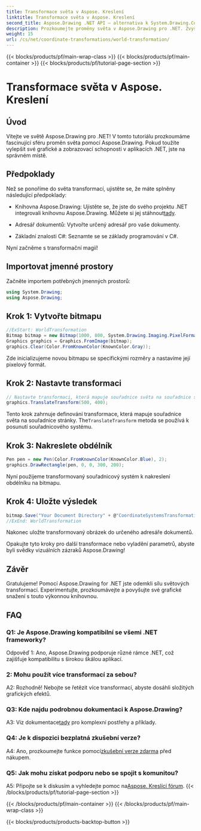 ```yaml
---
title: Transformace světa v Aspose. Kreslení
linktitle: Transformace světa v Aspose. Kreslení
second_title: Aspose.Drawing .NET API – alternativa k System.Drawing.Common
description: Prozkoumejte proměny světa v Aspose.Drawing pro .NET. Zvyšte svou grafiku pomocí jednoduchých kroků.
weight: 15
url: /cs/net/coordinate-transformations/world-transformation/
---
```


{{< blocks/products/pf/main-wrap-class >}}
{{< blocks/products/pf/main-container >}}
{{< blocks/products/pf/tutorial-page-section >}}

# Transformace světa v Aspose. Kreslení

## Úvod

Vítejte ve světě Aspose.Drawing pro .NET! V tomto tutoriálu prozkoumáme fascinující sféru proměn světa pomocí Aspose.Drawing. Pokud toužíte vylepšit své grafické a zobrazovací schopnosti v aplikacích .NET, jste na správném místě.

## Předpoklady

Než se ponoříme do světa transformací, ujistěte se, že máte splněny následující předpoklady:

-  Knihovna Aspose.Drawing: Ujistěte se, že jste do svého projektu .NET integrovali knihovnu Aspose.Drawing. Můžete si jej stáhnout[tady](https://releases.aspose.com/drawing/net/).

- Adresář dokumentů: Vytvořte určený adresář pro vaše dokumenty.

- Základní znalosti C#: Seznamte se se základy programování v C#.

Nyní začněme s transformační magií!

## Importovat jmenné prostory

Začněte importem potřebných jmenných prostorů:

```csharp
using System.Drawing;
using Aspose.Drawing;
```

## Krok 1: Vytvořte bitmapu

```csharp
//ExStart: WorldTransformation
Bitmap bitmap = new Bitmap(1000, 800, System.Drawing.Imaging.PixelFormat.Format32bppPArgb);
Graphics graphics = Graphics.FromImage(bitmap);
graphics.Clear(Color.FromKnownColor(KnownColor.Gray));
```

Zde inicializujeme novou bitmapu se specifickými rozměry a nastavíme její pixelový formát.

## Krok 2: Nastavte transformaci

```csharp
// Nastavte transformaci, která mapuje souřadnice světa na souřadnice stránky:
graphics.TranslateTransform(500, 400);
```

 Tento krok zahrnuje definování transformace, která mapuje souřadnice světa na souřadnice stránky. The`TranslateTransform` metoda se používá k posunutí souřadnicového systému.

## Krok 3: Nakreslete obdélník

```csharp
Pen pen = new Pen(Color.FromKnownColor(KnownColor.Blue), 2);
graphics.DrawRectangle(pen, 0, 0, 300, 200);
```

Nyní použijeme transformovaný souřadnicový systém k nakreslení obdélníku na bitmapu.

## Krok 4: Uložte výsledek

```csharp
bitmap.Save("Your Document Directory" + @"CoordinateSystemsTransformations\WorldTransformation_out.png");
//ExEnd: WorldTransformation
```

Nakonec uložte transformovaný obrázek do určeného adresáře dokumentů.

Opakujte tyto kroky pro další transformace nebo vyladění parametrů, abyste byli svědky vizuálních zázraků Aspose.Drawing!

## Závěr

Gratulujeme! Pomocí Aspose.Drawing for .NET jste odemkli sílu světových transformací. Experimentujte, prozkoumávejte a povyšujte své grafické snažení s touto výkonnou knihovnou.

## FAQ

### Q1: Je Aspose.Drawing kompatibilní se všemi .NET frameworky?

Odpověď 1: Ano, Aspose.Drawing podporuje různé rámce .NET, což zajišťuje kompatibilitu s širokou škálou aplikací.

### 2: Mohu použít více transformací za sebou?

A2: Rozhodně! Nebojte se řetězit více transformací, abyste dosáhli složitých grafických efektů.

### Q3: Kde najdu podrobnou dokumentaci k Aspose.Drawing?

 A3: Viz dokumentace[tady](https://reference.aspose.com/drawing/net/) pro komplexní postřehy a příklady.

### Q4: Je k dispozici bezplatná zkušební verze?

 A4: Ano, prozkoumejte funkce pomocí[zkušební verze zdarma](https://releases.aspose.com/) před nákupem.

### Q5: Jak mohu získat podporu nebo se spojit s komunitou?

 A5: Připojte se k diskusím a vyhledejte pomoc na[Aspose. Kreslící fórum](https://forum.aspose.com/c/diagram/17).
{{< /blocks/products/pf/tutorial-page-section >}}

{{< /blocks/products/pf/main-container >}}
{{< /blocks/products/pf/main-wrap-class >}}

{{< blocks/products/products-backtop-button >}}
